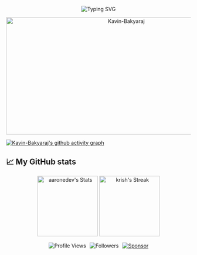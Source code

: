 <p align="center">
<img src="https://readme-typing-svg.demolab.com?font=Fira+Code&pause=400&color=6000F7&background=FFFFFF00&center=true&vCenter=true&width=435&lines=Hello%F0%9F%91%8B" alt="Typing SVG" /></a>

<p align="center">
  <img src="https://socialify.git.ci/Kavin-Bakyaraj/Kavin-Bakyaraj/image?description=1&descriptionEditable=I%20specialize%20in%20Artificial%20Intelligence%20and%20Data%20Science.&font=Source%20Code%20Pro&language=1&name=1&pattern=Solid&theme=Dark" alt="Kavin-Bakyaraj" width="640" height="320" />
</p>



[![Kavin-Bakyaraj's github activity graph](https://github-readme-activity-graph.vercel.app/graph?username=Kavin-Bakyaraj&bg_color=000000&color=6b6b6b&line=a6a6a6&point=7c7fda&area=true&hide_border=true)](https://github.com/ashutosh00710/github-readme-activity-graph)



## 📈 My GitHub stats

<div class="badges-githubstats">
  <p align="center">
    <img src="https://github-readme-stats.vercel.app/api?username=Kavin-Bakyaraj&theme=tokyonight&show_icons=true&hide_border=true&count_private=true" alt="aaronedev's Stats" height="165">
    <img src="https://github-readme-streak-stats.herokuapp.com/?user=Kavin-Bakyaraj&theme=tokyonight&hide_border=true" alt="krish's Streak" height="165">
  </p>
</div>

<!--<p align="center">
    <img src="https://api.githubtrends.io/user/svg/Kavin-Bakyaraj/langs?time_range=one_year&use_percent=True&include_private=True&loc_metric=changed&theme=dark">
  </p>
  <a href="https://git.io/streak-stats"><img src="https://streak-stats.demolab.com?user=Kavin-Bakyaraj&theme=dark" alt="GitHub Streak" /></a>
<p align="center">
  
<img src="https://profile-counter.glitch.me/Kavin-Bakyaraj/count.svg" alt="Visitor Count" />
</p>-->
<!-- Add badges in an organized, centered flexbox container -->
<div align="center" style="display: flex; justify-content: center; gap: 10px; flex-wrap: wrap;">
  <img alt="Profile Views" src="https://komarev.com/ghpvc/?username=Kavin-Bakyaraj&style=flat&color=3498DB"/>
  <img alt="Followers" src="https://img.shields.io/github/followers/Kavin-Bakyaraj?label=Followers&style=flat&color=3498DB"/>
  <a href="https://github.com/sponsors/Kavin-Bakyaraj">
    <img src="https://img.shields.io/static/v1?label=Sponsor&message=%E2%9D%A4&logo=GitHub&color=%23fe8e86" alt="Sponsor"/>
  </a>
</div>
